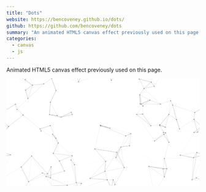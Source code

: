 ```yaml
---
title: "Dots"
website: https://bencoveney.github.io/dots/
github: https://github.com/bencoveney/dots
summary: "An animated HTML5 canvas effect previously used on this page."
categories:
  - canvas
  - js
---
```


Animated HTML5 canvas effect previously used on this page.

![Dots preview](./dots.png "Dots preview")
